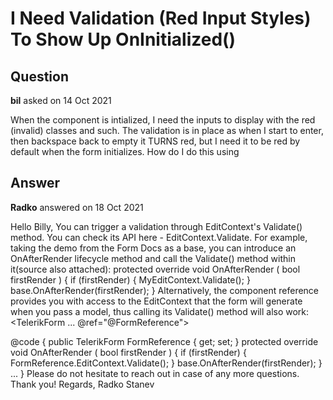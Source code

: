 # I Need Validation (Red Input Styles) To Show Up OnInitialized()

## Question

**bil** asked on 14 Oct 2021

When the component is intialized, I need the inputs to display with the red (invalid) classes and such. The validation is in place as when I start to enter, then backspace back to empty it TURNS red, but I need it to be red by default when the form initializes. How do I do this using <TerlerikForm>

## Answer

**Radko** answered on 18 Oct 2021

Hello Billy, You can trigger a validation through EditContext's Validate() method. You can check its API here - EditContext.Validate. For example, taking the demo from the Form Docs as a base, you can introduce an OnAfterRender lifecycle method and call the Validate() method within it(source also attached): protected override void OnAfterRender ( bool firstRender ) { if (firstRender)
{ MyEditContext.Validate(); } base.OnAfterRender(firstRender);
} Alternatively, the component reference provides you with access to the EditContext that the form will generate when you pass a model, thus calling its Validate() method will also work: <TelerikForm ... @ref="@FormReference">
</TelerikForm>

@code { public TelerikForm FormReference { get; set; } protected override void OnAfterRender ( bool firstRender ) { if (firstRender)
{ FormReference.EditContext.Validate(); } base.OnAfterRender(firstRender);
}
...
} Please do not hesitate to reach out in case of any more questions. Thank you! Regards, Radko Stanev
